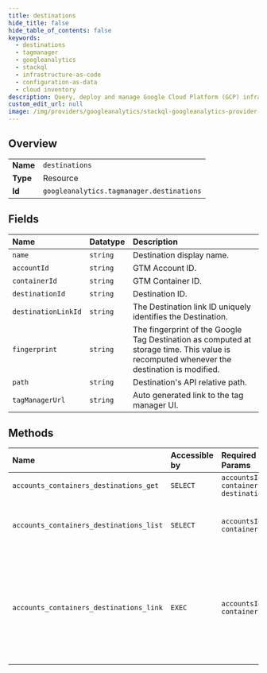 ```yaml
---
title: destinations
hide_title: false
hide_table_of_contents: false
keywords:
  - destinations
  - tagmanager
  - googleanalytics    
  - stackql
  - infrastructure-as-code
  - configuration-as-data
  - cloud inventory
description: Query, deploy and manage Google Cloud Platform (GCP) infrastructure and resources using SQL
custom_edit_url: null
image: /img/providers/googleanalytics/stackql-googleanalytics-provider-featured-image.png
---
```

  
    

## Overview
<table><tbody>
<tr><td><b>Name</b></td><td><code>destinations</code></td></tr>
<tr><td><b>Type</b></td><td>Resource</td></tr>
<tr><td><b>Id</b></td><td><code>googleanalytics.tagmanager.destinations</code></td></tr>
</tbody></table>

## Fields
| Name | Datatype | Description |
|:-----|:---------|:------------|
| `name` | `string` | Destination display name. |
| `accountId` | `string` | GTM Account ID. |
| `containerId` | `string` | GTM Container ID. |
| `destinationId` | `string` | Destination ID. |
| `destinationLinkId` | `string` | The Destination link ID uniquely identifies the Destination. |
| `fingerprint` | `string` | The fingerprint of the Google Tag Destination as computed at storage time. This value is recomputed whenever the destination is modified. |
| `path` | `string` | Destination's API relative path. |
| `tagManagerUrl` | `string` | Auto generated link to the tag manager UI. |
## Methods
| Name | Accessible by | Required Params | Description |
|:-----|:--------------|:----------------|:------------|
| `accounts_containers_destinations_get` | `SELECT` | `accountsId, containersId, destinationsId` | Gets a Destination. |
| `accounts_containers_destinations_list` | `SELECT` | `accountsId, containersId` | Lists all Destinations linked to a GTM Container. |
| `accounts_containers_destinations_link` | `EXEC` | `accountsId, containersId` | Adds a Destination to this Container and removes it from the Container to which it is currently linked. |

